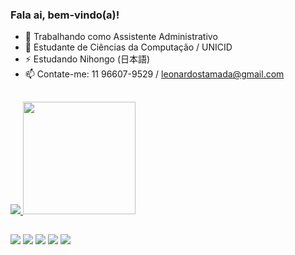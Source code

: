 ### Fala ai, bem-vindo(a)!

- 🔭 Trabalhando como Assistente Administrativo
- 🌱 Estudante de Ciências da Computação / UNICID
- ⚡ Estudando Nihongo (日本語)
- 📫 Contate-me: 11 96607-9529 / leonardostamada@gmail.com

##

<div>
   <a href="https://github.com/leonardoshigueo">
   <img height"180em" src="https://github-readme-stats.vercel.app/api?username=leonardoshigueo&show_icons=true&theme=dark&include_all_comits=true&count_private=true"/>
   <img height="180em" src="https://github-readme-stats.vercel.app/api/top-langs/?username=leonardoshigueo&layout=compact&langs_count=16&theme=dark"/>
</div>

##

<div>
   <a href="https://www.facebook.com/leonardo.shigueo.16/" target="_blank"><img src="https://img.shields.io/badge/Facebook-1877F2?style=for-the-badge&logo=facebook&logoColor=white"target="_blank"></a>
   <a href="https://www.instagram.com/leonardo.shigueo/" target="_blank"><img src="https://img.shields.io/badge/Instagram-E4405F?style=for-the-badge&logo=instagram&logoColor=white"target="_blank"></a>
   <a href="https://wa.me/5511966079529/" target="_blank"><img src="https://img.shields.io/badge/WhatsApp-25D366?style=for-the-badge&logo=whatsapp&logoColor=white"target="_blank"></a>
   <a href="https://steamcommunity.com/id/istgiro/" target="_blank"><img src="https://img.shields.io/badge/Steam-000000?style=for-the-badge&logo=steam&logoColor=white"target="_blank"></a>
   <a href="https://account.xbox.com/pt-BR/Profile?xr=mebarnav/" target="_blank"><img src="https://img.shields.io/badge/Xbox-107C10?style=for-the-badge&logo=xbox&logoColor=white"target="_blank"></a>
</div>
